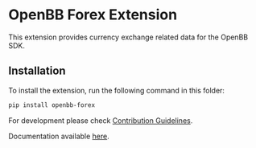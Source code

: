 # OpenBB Forex Extension

This extension provides currency exchange related data for the OpenBB SDK.

## Installation

To install the extension, run the following command in this folder:

```bash
pip install openbb-forex
```

For development please check [Contribution Guidelines](https://github.com/OpenBB-finance/OpenBBTerminal/blob/feature/openbb-sdk-v4/openbb_platform/CONTRIBUTING.md).

Documentation available [here](https://docs.openbb.co/sdk).
